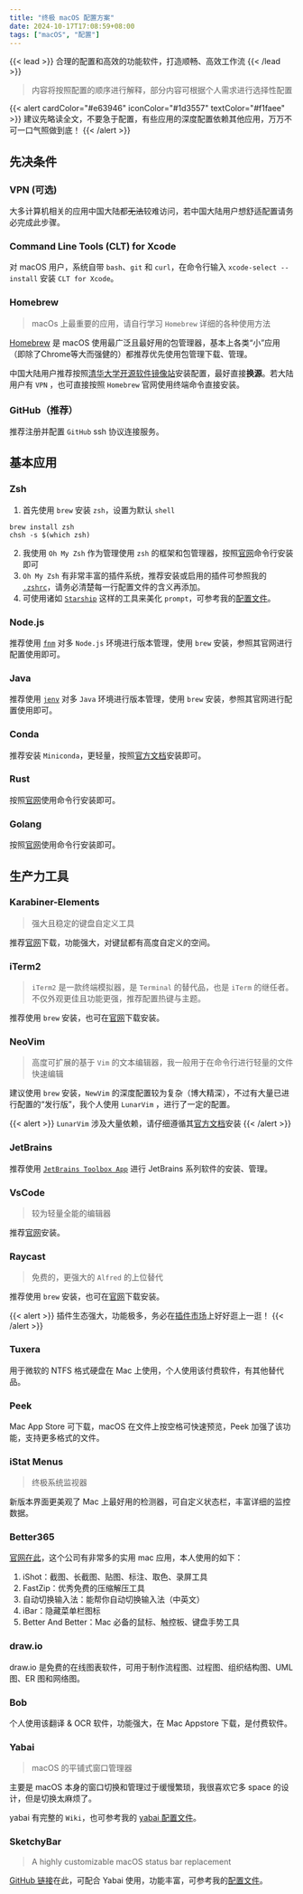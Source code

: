 ```yaml
---
title: "终极 macOS 配置方案"
date: 2024-10-17T17:08:59+08:00
tags: ["macOS", "配置"]
---
```


{{< lead >}}
合理的配置和高效的功能软件，打造顺畅、高效工作流
{{< /lead >}}

> 内容将按照配置的顺序进行解释，部分内容可根据个人需求进行选择性配置

{{< alert cardColor="#e63946" iconColor="#1d3557" textColor="#f1faee" >}}
建议先略读全文，不要急于配置，有些应用的深度配置依赖其他应用，万万不可一口气照做到底！
{{< /alert >}}

## 先决条件

### VPN (可选)

大多计算机相关的应用中国大陆都~~无法~~较难访问，若中国大陆用户想舒适配置请务必完成此步骤。

### Command Line Tools (CLT) for Xcode

对 macOS 用户，系统自带 `bash`、`git` 和 `curl`，在命令行输入 `xcode-select --install` 安装 `CLT for Xcode`。

### Homebrew

> macOs 上最重要的应用，请自行学习 `Homebrew` 详细的各种使用方法

[Homebrew](https://brew.sh/) 是 macOS 使用最广泛且最好用的包管理器，基本上各类“小”应用（即除了Chrome等大而强健的）都推荐优先使用包管理下载、管理。

中国大陆用户推荐按照[清华大学开源软件镜像站](https://mirrors.tuna.tsinghua.edu.cn/help/homebrew/)安装配置，最好直接**换源**。若大陆用户有 `VPN` ，也可直接按照 `Homebrew` 官网使用终端命令直接安装。

### GitHub（推荐）

推荐注册并配置 `GitHub` ssh 协议连接服务。

## 基本应用

### Zsh

1. 首先使用 `brew` 安装 `zsh`，设置为默认 `shell`
```shell
brew install zsh
chsh -s $(which zsh)
```
2. 我使用 `Oh My Zsh` 作为管理使用 `zsh` 的框架和包管理器，按照[官网](https://ohmyz.sh/#install)命令行安装即可
3. `Oh My Zsh` 有非常丰富的插件系统，推荐安装或启用的插件可参照我的 [`.zshrc`](https://github.com/hza2002/dotfiles/blob/main/zsh/.zshrc)，请务必清楚每一行配置文件的含义再添加。
4. 可使用诸如 [`Starship`](https://starship.rs/) 这样的工具来美化 `prompt`，可参考我的[配置文件](https://github.com/hza2002/dotfiles/blob/main/zsh/.config/starship.toml)。

### Node.js

推荐使用 [`fnm`](https://github.com/Schniz/fnm) 对多 `Node.js` 环境进行版本管理，使用 `brew` 安装，参照其官网进行配置使用即可。

### Java

推荐使用 [`jenv`](https://github.com/jenv/jenv) 对多 `Java` 环境进行版本管理，使用 `brew` 安装，参照其官网进行配置使用即可。

### Conda

推荐安装 `Miniconda`，更轻量，按照[官方文档](https://docs.anaconda.com/miniconda/)安装即可。

### Rust

按照[官网](https://www.rust-lang.org/learn/get-started)使用命令行安装即可。

### Golang

按照[官网](https://go.dev/dl/)使用命令行安装即可。

## 生产力工具

### Karabiner-Elements

> 强大且稳定的键盘自定义工具

推荐[官网](https://karabiner-elements.pqrs.org/)下载，功能强大，对键鼠都有高度自定义的空间。

### iTerm2

> `iTerm2` 是一款终端模拟器，是 `Terminal` 的替代品，也是 `iTerm` 的继任者。不仅外观更佳且功能更强，推荐配置热键与主题。

推荐使用 `brew` 安装，也可在[官网](https://iterm2.com/)下载安装。

### NeoVim

> 高度可扩展的基于 `Vim` 的文本编辑器，我一般用于在命令行进行轻量的文件快速编辑

建议使用 `brew` 安装，`NewVim` 的深度配置较为复杂（博大精深），不过有大量已进行配置的“发行版”，我个人使用 `LunarVim` ，进行了一定的配置。

{{< alert >}}
`LunarVim` 涉及大量依赖，请仔细遵循其[官方文档](https://www.lunarvim.org/)安装
{{< /alert >}}

### JetBrains

推荐使用 [`JetBrains Toolbox App`](https://www.jetbrains.com/toolbox-app/) 进行 JetBrains 系列软件的安装、管理。

### VsCode

> 较为轻量全能的编辑器

推荐[官网](https://code.visualstudio.com/)安装。

### Raycast

> 免费的，更强大的 `Alfred` 的上位替代

推荐使用 `brew` 安装，也可在[官网](https://www.raycast.com/)下载安装。

{{< alert >}}
插件生态强大，功能极多，务必在[插件市场](https://www.raycast.com/store)上好好逛上一逛！
{{< /alert >}}

### Tuxera

用于微软的 NTFS 格式硬盘在 Mac 上使用，个人使用该付费软件，有其他替代品。

### Peek

Mac App Store 可下载，macOS 在文件上按空格可快速预览，Peek 加强了该功能，支持更多格式的文件。

### iStat Menus

> 终极系统监视器

新版本界面更美观了 Mac 上最好用的检测器，可自定义状态栏，丰富详细的监控数据。

### Better365

[官网在此](https://www.better365.cn/)，这个公司有非常多的实用 mac 应用，本人使用的如下：
1. iShot：截图、长截图、贴图、标注、取色、录屏工具
2. FastZip：优秀免费的压缩解压工具
3. 自动切换输入法：能帮你自动切换输入法（中英文）
4. iBar：隐藏菜单栏图标
5. Better And Better：Mac 必备的鼠标、触控板、键盘手势工具

### draw.io

draw.io 是免费的在线图表软件，可用于制作流程图、过程图、组织结构图、UML 图、ER 图和网络图。

### Bob

个人使用该翻译 & OCR 软件，功能强大，在 Mac Appstore 下载，是付费软件。

### Yabai

> macOS 的平铺式窗口管理器

主要是 macOS 本身的窗口切换和管理过于缓慢繁琐，我很喜欢它多 space 的设计，但是切换太麻烦了。

yabai 有完整的 `Wiki`，也可参考我的 [yabai 配置文件](https://github.com/hza2002/dotfiles/tree/main/yabai/.config)。

### SketchyBar

> A highly customizable macOS status bar replacement

[GitHub 链接](https://github.com/FelixKratz/SketchyBar)在此，可配合 Yabai 使用，功能丰富，可参考我的[配置文件](https://github.com/hza2002/dotfiles/tree/main/sketchybar/.config/sketchybar)。